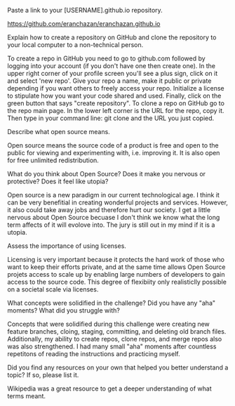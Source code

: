 Paste a link to your [USERNAME].github.io repository.

https://github.com/eranchazan/eranchazan.github.io


Explain how to create a repository on GitHub and clone the repository to your local computer to a non-technical person.

To create a repo in GitHub you need to go to github.com followed by logging into your account (if you don't have one then create one). In the upper right corner of your profile screen you'll see a plus sign, click on it and select 'new repo'. Give your repo a name, make it public or private depending if you want others to freely access your repo. Initialize a license to stipulate how you want your code shared and used. Finally, click on the green button that says "create repository". 
To clone a repo on GitHub go to the repo main page. In the lower left corner is the URL for the repo, copy it. Then type in your command line: git clone and the URL you just copied. 


Describe what open source means.

Open source means the source code of a product is free and open to the public for viewing and experimenting with, i.e. improving it. It is also open for free unlimited redistribution.


What do you think about Open Source? Does it make you nervous or protective? Does it feel like utopia?

Open source is a new paradigm in our current technological age. I think it can be very benefitial in creating wonderful projects and services. However, it also could take away jobs and therefore hurt our society. I get a little nervous about Open Source becuase I don't think we know what the long term affects of it will evolove into. The jury is still out in my mind if it is a utopia. 

Assess the importance of using licenses.

Licensing is very important because it protects the hard work of those who want to keep their efforts private, and at the same time allows Open Source projets access to scale up by enabling large numbers of developers to gain access to the source code. This degree of flexibiity only realisticlly possible on a societal scale via licenses. 



What concepts were solidified in the challenge? Did you have any "aha" moments? What did you struggle with?

Concepts that were solidified during this challenge were creating new feature branches, cloing, staging, committing, and deleting old branch files. Additionally, my ability to create repos, clone repos, and merge repos also was also strengthened. 
I had many small "aha" moments after countless repetitons of reading the instructions and practicing myself.



Did you find any resources on your own that helped you better understand a topic? If so, please list it.

Wikipedia was a great resource to get a deeper understanding of what terms meant. 
